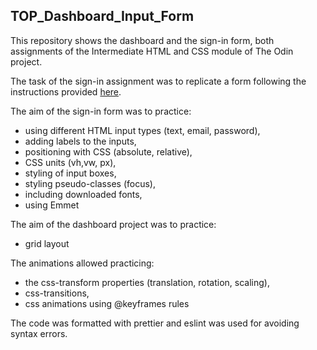 ## **TOP_Dashboard_Input_Form**

This repository shows the dashboard and the sign-in form, both assignments of the Intermediate HTML and CSS module of The Odin project. 

The task of the sign-in assignment was to replicate a form following the instructions provided [here](https://www.theodinproject.com/paths/full-stack-javascript/courses/intermediate-html-and-css/lessons/sign-up-form).

The aim of the sign-in form was to practice: 
 - using different HTML input types (text, email, password),
 - adding labels to the inputs,
 - positioning with CSS (absolute, relative),
 - CSS units (vh,vw, px), 
 - styling of input boxes,
 - styling pseudo-classes (focus),
 - including downloaded fonts, 
 - using Emmet

The aim of the dashboard project was to practice: 
 - grid layout

The animations allowed practicing:
 - the css-transform properties (translation, rotation, scaling),
 - css-transitions,
 - css animations using @keyframes rules

The code was formatted with prettier and eslint was used for avoiding syntax errors.
